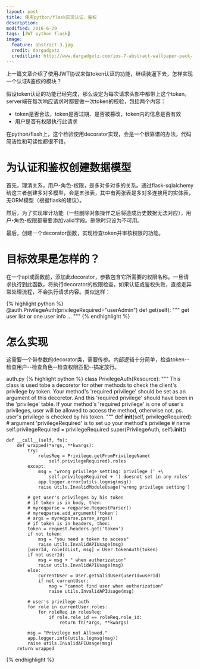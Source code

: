 ```yaml
---
layout: post
title: 使用python/flask实现认证、鉴权
description: 
modified: 2016-6-29
tags: [JWT python flask]
image:
  feature: abstract-3.jpg
  credit: dargadgetz
  creditlink: http://www.dargadgetz.com/ios-7-abstract-wallpaper-pack-for-iphone-5-and-ipod-touch-retina/
---
```


上一篇文章介绍了使用JWT协议来做token认证的功能，继续装逼下去，怎样实现一个认证&鉴权的模块？

假设token认证的功能已经完成，那么设定为每次请求头部中都带上这个token。server端在每次响应请求时都要做一次token的校验，包括两个内容：

* token是否合法，token是否过期、是否被篡改，token内的信息是否有效
* 用户是否有权限执行此请求

在python/flash上，这个检验使用decorator实现，会是一个很靠谱的办法，代码简洁性和可读性都很不错。

# 为认证和鉴权创建数据模型
首先，理清关系，用户-角色-权限，是多对多对多的关系。通过flask-sqlalchemy给这三者创建多对多模型，会是五张表，其中有两张表是多对多连接用的实体表，无ORM模型（根据flask的建议）。

然后，为了实现审计功能（一些删除对象操作之后将造成历史数据无法对应），用户-角色-权限都需要添加valid字段。删除时只设为不可用。

最后，创建一个decorator函数，实现检查token并审核权限的功能。

# 目标效果是怎样的？

在一个api或函数前，添加此decorator，参数包含它所需要的权限名称。一旦请求执行到此函数，将执行decorator的权限检查。如果认证或鉴权失败，直接走异常处理流程，不会执行请求内容。类似这样：

{% highlight python %}
@auth.PrivilegeAuth(privilegeRequired="userAdmin")
    def get(self):
        """
        get user list or one user info ...
        """
{% endhighlight %}

# 怎么实现

这需要一个带参数的decorator类，需要传参。内部逻辑十分简单，检查token--检查用户--检查角色--检查权限匹配--搞定放行。

auth.py
{% highlight python %}
class PrivilegeAuth(Resource):
    """
    This class is used tobe a decoretor for other methods to check the
    client's privilege by token.
    Your method's 'required privilege' should be set as an argument of this
    decoretor. And this 'required privilege' should have been in the
    'privilege' table.
    If your method's 'required privilege' is one of user's privileges,
    user will be allowed to access the method, otherwise not.
    ps. user's privilege is checked by his token.
    """
    def __init__(self, privilegeRequired):
        # argument 'privilegeRequired' is to set up your method's privilege
        # name
        self.privilegeRequired = privilegeRequired
        super(PrivilegeAuth, self).__init__()

    def __call__(self, fn):
        def wrapped(*args, **kwargs):
            try:
                rolesReq = Privilege.getFromPrivilegeName(
                    self.privilegeRequired).roles
            except:
                msg = 'wrong privilege setting: privilege (' +\
                    self.privilegeRequired + ') doesnot set in any roles'
                app.logger.error(utils.logmsg(msg))
                raise utils.InvalidModuleUsage('wrong privilege setting')

            # get user's privileges by his token
            # if token is in body, then:
            # myreqparse = reqparse.RequestParser()
            # myreqparse.add_argument('token')
            # args = myreqparse.parse_args()
            # if token is in headers, then:
            token = request.headers.get('token')
            if not token:
                msg = "you need a token to access"
                raise utils.InvalidAPIUsage(msg)
            [userId, roleIdList, msg] = User.tokenAuth(token)
            if not userId:
                msg = msg + " when autherization"
                raise utils.InvalidAPIUsage(msg)
            else:
                currentUser = User.getValidUser(userId=userId)
                if not currentUser:
                    msg = "cannot find user when autherization"
                    raise utils.InvalidAPIUsage(msg)

            # user's privilege auth
            for role in currentUser.roles:
                for roleReq in rolesReq:
                    if role.role_id == roleReq.role_id:
                        return fn(*args, **kwargs)

            msg = "Privilege not Allowed."
            app.logger.info(utils.logmsg(msg))
            raise utils.InvalidAPIUsage(msg)
        return wrapped

{% endhighlight %}
